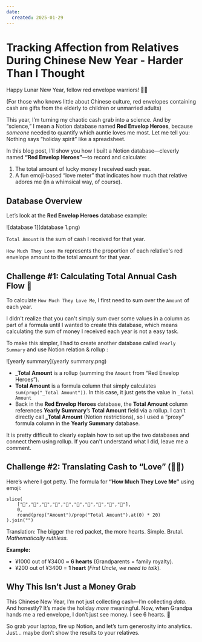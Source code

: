 ```yaml
---
date:
  created: 2025-01-29
---
```


# Tracking Affection from Relatives During Chinese New Year - Harder Than I Thought

Happy Lunar New Year, fellow red envelope warriors! 🧨✨ 

(For those who knows little about Chinese culture, red envelopes containing cash are gifts from the elderly to children or unmarried adults)

This year, I’m turning my chaotic cash grab into a science. And by “science,” I mean a Notion database named **Red Envelop Heroes**, because *someone* needed to quantify which auntie loves me most. Let me tell you: Nothing says “holiday spirit” like a spreadsheet.

<!-- more -->

In this blog post, I’ll show you how I built a Notion database—cleverly named **“Red Envelop Heroes”**—to record and calculate:

1. The total amount of lucky money I received each year.
2. A fun emoji-based “love meter” that indicates how much that relative adores me (in a whimsical way, of course).

## Database Overview

Let’s look at the **Red Envelop Heroes** database example:

![database 1](database 1.png)

`Total Amount` is the sum of cash I received for that year. 

`How Much They Love Me`  represents the proportion of each relative's red envelope amount to the total amount for that year.

## Challenge #1: Calculating Total Annual Cash Flow 💸

To calculate `How Much They Love Me`, I first need to sum over the `Amount` of each year.

I didn't realize that you can't simply sum over some values in a column as part of a formula until I wanted to create this database, which means calculating the sum of money I received each year is not a easy task.

To make this simpler, I had to create another database called `Yearly Summary` and use Notion relation & rollup :

![yearly summary](yearly summary.png)

* **_Total Amount** is a rollup (summing the `Amount` from “Red Envelop Heroes”).
* **Total Amount** is a formula column that simply calculates `sum(prop("_Total Amount"))`. In this case, it just gets the value in `_Total Amount`
* Back in the **Red Envelop Heroes** database, the **Total Amount** column references **Yearly Summary**’s **Total Amount** field via a rollup. I can’t directly call **_Total Amount** (Notion restrictions), so I used a “proxy” formula column in the **Yearly Summary** database.

It is pretty difficult to clearly explain how to set up the two databases and connect them using rollup. If you can't understand what I did, leave me a comment.

## Challenge #2: Translating Cash to “Love” (💖💔)

Here’s where I got petty. The formula for **“How Much They Love Me”** using emoji:

```
slice(
	["💖","💖","💖","💖","💖","💖","💖","💖","💖","💖"], 
	0, 
	round(prop("Amount")/prop("Total Amount").at(0) * 20)
).join("")  
```

Translation: The bigger the red packet, the more hearts. Simple. Brutal. *Mathematically ruthless.*

**Example:**

- ¥1000 out of ¥3400 ≈ **6 hearts** (Grandparents = family royalty).
- ¥200 out of ¥3400 = **1 heart** (*First Uncle, we need to talk*).

## Why This Isn’t Just a Money Grab

This Chinese New Year, I’m not just collecting cash—I’m collecting *data*. And honestly? It’s made the holiday *more* meaningful. Now, when Grandpa hands me a red envelope, I don’t just see money. I see 6 hearts. 💖

So grab your laptop, fire up Notion, and let’s turn generosity into analytics. Just… maybe don’t show the results to your relatives.
